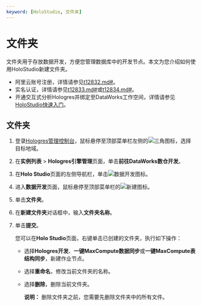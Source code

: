 ```yaml
---
keyword: [HoloStudio, 文件夹]
---
```


# 文件夹

文件夹用于存放数据开发，方便您管理数据库中的开发节点。本文为您介绍如何使用HoloStudio新建文件夹。

-   阿里云账号注册，详情请参见[t12832.md\#]()。
-   实名认证，详情请参见[t12833.md\#]()或[t12834.md\#]()。
-   开通交互式分析Hologres并绑定至DataWorks工作空间，详情请参见[HoloStudio快速入门](/cn.zh-CN/基于HoloStudio的开发/HoloStudio快速入门.md)。

## 文件夹

1.  登录[Hologres管理控制台](https://hologram.console.aliyun.com/#/instance)，鼠标悬停至顶部菜单栏左侧的![三角](https://static-aliyun-doc.oss-cn-hangzhou.aliyuncs.com/assets/img/zh-CN/6312129951/p134229.png)图标，选择目标地域。

2.  在**实例列表** \> **Hologres引擎管理**页面，单击**前往DataWorks数仓开发**。

3.  在**Holo Studio**页面的左侧导航栏，单击![数据开发](https://static-aliyun-doc.oss-cn-hangzhou.aliyuncs.com/assets/img/zh-CN/6312129951/p134237.png)图标。

4.  进入**数据开发**页面，鼠标悬停至顶部菜单栏的![新建](https://static-aliyun-doc.oss-cn-hangzhou.aliyuncs.com/assets/img/zh-CN/6312129951/p134243.png)图标。

5.  单击**文件夹**。

6.  在**新建文件夹**对话框中，输入**文件夹名称**。

7.  单击**提交**。

    您可以在**Holo Studio**页面，右键单击已创建的文件夹，执行如下操作：

    -   选择**Hologres开发**、**一键MaxCompute数据同步**或**一键MaxCompute表结构同步**，新建作业节点。
    -   选择**重命名**，修改当前文件夹的名称。
    -   选择**删除**，删除当前文件夹。

        **说明：** 删除文件夹之前，您需要先删除文件夹中的所有文件。


